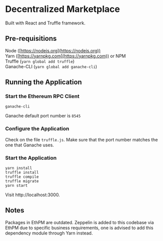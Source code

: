 # Decentralized Marketplace

Built with React and Truffle framework.

## Pre-requisitions

Node ([https://nodejs.org](https://nodejs.org)) <br>
Yarn ([https://yarnpkg.com](https://yarnpkg.com)) or NPM<br>
Truffle (`yarn global add truffle`) <br>
Ganache-CLI (`yarn global add ganache-cli`)

## Running the Application

### Start the Ethereum RPC Client
```
ganache-cli
```
Ganache default port number is `8545`

### Configure the Application
Check on the file `truffle.js`. Make sure that the port number matches the one that Ganache uses. 

### Start the Application
```
yarn install
truffle install
truffle compile
truffle migrate
yarn start
```

Visit http://localhost:3000.


## Notes

Packages in EthPM are outdated. Zeppelin is added to this codebase via EthPM due to specific business requirements, one is advised to add this dependency module through Yarn instead.